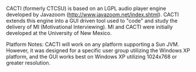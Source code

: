 CACTI (formerly CTCSU) is based on an LGPL audio player engine developed by Javazoom (http://www.javazoom.net/index.shtml).  CACTI extends this engine into a GUI driven tool used to "code" and study the delivery of MI (Motivational Interviewing).  MI and CACTI were initially developed at the University of New Mexico.

Platform Notes:
CACTI will work on any platform supporting a Sun JVM.  However, it was designed for a specific user group utilizing the Windows XP platform, and the GUI works best on Windows XP utilizing 1024x768 or greater resolution.